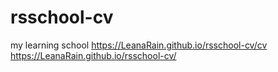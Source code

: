 # rsschool-cv
my learning school
https://LeanaRain.github.io/rsschool-cv/cv
https://LeanaRain.github.io/rsschool-cv/